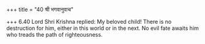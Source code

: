 +++
title = "40 श्री भगवानुवाच"

+++
6.40 Lord Shri Krishna replied: My beloved child! There is no
destruction for him, either in this world or in the next. No evil fate
awaits him who treads the path of righteousness.
